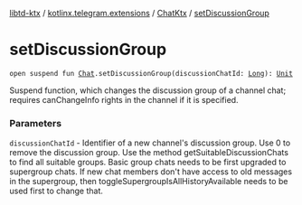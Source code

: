 [libtd-ktx](../../index.md) / [kotlinx.telegram.extensions](../index.md) / [ChatKtx](index.md) / [setDiscussionGroup](./set-discussion-group.md)

# setDiscussionGroup

`open suspend fun `[`Chat`](https://tdlibx.github.io/td/docs/org/drinkless/td/libcore/telegram/TdApi/Chat.html)`.setDiscussionGroup(discussionChatId: `[`Long`](https://kotlinlang.org/api/latest/jvm/stdlib/kotlin/-long/index.html)`): `[`Unit`](https://kotlinlang.org/api/latest/jvm/stdlib/kotlin/-unit/index.html)

Suspend function, which changes the discussion group of a channel chat; requires canChangeInfo
rights in the channel if it is specified.

### Parameters

`discussionChatId` - Identifier of a new channel's discussion group. Use 0 to remove the
discussion group. Use the method getSuitableDiscussionChats to find all suitable groups. Basic
group chats needs to be first upgraded to supergroup chats. If new chat members don't have access
to old messages in the supergroup, then toggleSupergroupIsAllHistoryAvailable needs to be used
first to change that.